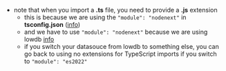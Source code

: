 - note that when you import a **.ts** file, you need to provide a **.js** extension
  - this is because we are using the `"module": "nodenext"` in **tsconfig.json** ([info](https://www.totaltypescript.com/relative-import-paths-need-explicit-file-extensions-in-ecmascript-imports))
  - and we have to use `"module": "nodenext"` because we are using lowdb [info]([info](https://github.com/typicode/lowdb/issues/554))
  - if you switch your datasouce from lowdb to something else, you can go back to using no extensions for TypeScript imports if you switch to `"module": "es2022"`